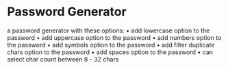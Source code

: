 # Password Generator
a password generator with these options:
• add lowercase option to the password
• add uppercase option to the password
• add numbers option to the password
• add symbols option to the password
• add filter duplicate chars option to the password
• add spaces option to the password
• can select char count between 8 - 32 chars

